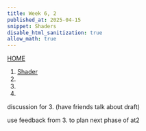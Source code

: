 ```yaml
---
title: Week 6, 2
published_at: 2025-04-15
snippet: Shaders
disable_html_sanitization: true
allow_math: true
---
```

[HOME](https://kc-yeo-creative-co-37.deno.dev/)

1. [Shader]()
2. []()
3. []()
4. []()

discussion for 3. (have friends talk about draft)

use feedback from 3. to plan next phase of at2
